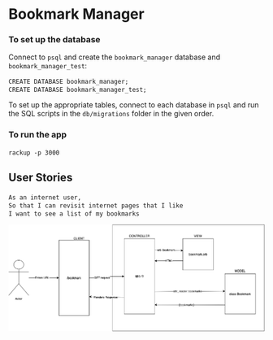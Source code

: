 # Bookmark Manager

### To set up the database

Connect to `psql` and create the `bookmark_manager` database and `bookmark_manager_test`:

```
CREATE DATABASE bookmark_manager;
CREATE DATABASE bookmark_manager_test;
```

To set up the appropriate tables, connect to each database in `psql` and run the SQL scripts in the `db/migrations` folder in the given order.

### To run the app

```
rackup -p 3000
```

## User Stories ##

```
As an internet user,
So that I can revisit internet pages that I like
I want to see a list of my bookmarks
```
![first story domain model](https://github.com/JR-G/bookmark-manager/blob/master/img/first_story_model.png)

